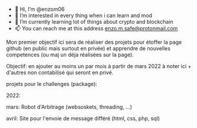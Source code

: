 - 👋 Hi, I’m @enzom06
- 👀 I’m interested in every thing when i can learn and mod
- 🌱 I’m currently learning lot of things about crypto and blockchain
- 📫 You can reach me at this address enzo.m.safe@protonmail.com

Mon premier objectif ici sera de réaliser des projets pour étoffer la page github (en public mais surtout en privée) et apprendre de nouvelles competences (ou maj un déja réalisées sur la page).

Objectif: en ajouter au moins un par mois à partir de mars 2022 à noter ici + d'autres non contabilisé qui seront en privé.

projets pour le challenges (package):

2022:

mars: Robot d'Arbitrage (websoskets, threading, ...)

avril: Site pour l'envoie de message différé (html, css, php, sql)
<!---
enzom06/enzom06 is a ✨ special ✨ repository because its `README.md` (this file) appears on your GitHub profile.
You can click the Preview link to take a look at your changes.



























--->
